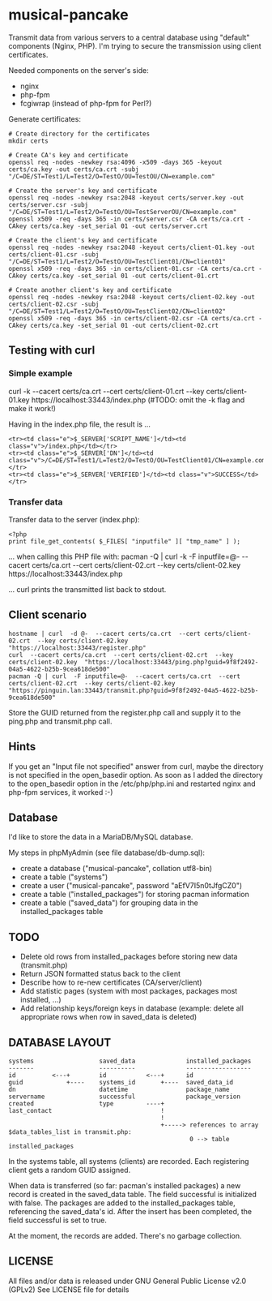 # musical-pancake

Transmit data from various servers to a central database using "default" components (Nginx, PHP).
I'm trying to secure the transmission using client certificates.

Needed components on the server's side:
- nginx
- php-fpm
- fcgiwrap (instead of php-fpm for Perl?)

Generate certificates:

    # Create directory for the certificates
    mkdir certs
    
    # Create CA's key and certificate
    openssl req -nodes -newkey rsa:4096 -x509 -days 365 -keyout certs/ca.key -out certs/ca.crt -subj "/C=DE/ST=Test1/L=Test2/O=TestO/OU=TestOU/CN=example.com"
    
    # Create the server's key and certificate
    openssl req -nodes -newkey rsa:2048 -keyout certs/server.key -out certs/server.csr -subj "/C=DE/ST=Test1/L=Test2/O=TestO/OU=TestServerOU/CN=example.com"
    openssl x509 -req -days 365 -in certs/server.csr -CA certs/ca.crt -CAkey certs/ca.key -set_serial 01 -out certs/server.crt
    
    # Create the client's key and certificate
    openssl req -nodes -newkey rsa:2048 -keyout certs/client-01.key -out certs/client-01.csr -subj "/C=DE/ST=Test1/L=Test2/O=TestO/OU=TestClient01/CN=client01"
    openssl x509 -req -days 365 -in certs/client-01.csr -CA certs/ca.crt -CAkey certs/ca.key -set_serial 01 -out certs/client-01.crt
    
    # Create another client's key and certificate
    openssl req -nodes -newkey rsa:2048 -keyout certs/client-02.key -out certs/client-02.csr -subj "/C=DE/ST=Test1/L=Test2/O=TestO/OU=TestClient02/CN=client02"
    openssl x509 -req -days 365 -in certs/client-02.csr -CA certs/ca.crt -CAkey certs/ca.key -set_serial 01 -out certs/client-02.crt


## Testing with curl

### Simple example

curl  -k  --cacert certs/ca.crt  --cert certs/client-01.crt  --key certs/client-01.key  https://localhost:33443/index.php
(#TODO: omit the -k flag and make it work!)

Having <?php print phpinfo(); ?> in the index.php file, the result is ...

    <tr><td class="e">$_SERVER['SCRIPT_NAME']</td><td class="v">/index.php</td></tr>
    <tr><td class="e">$_SERVER['DN']</td><td class="v">/C=DE/ST=Test1/L=Test2/O=TestO/OU=TestClient01/CN=example.com</td></tr>
    <tr><td class="e">$_SERVER['VERIFIED']</td><td class="v">SUCCESS</td></tr>

### Transfer data

Transfer data to the server (index.php):

    <?php
    print file_get_contents( $_FILES[ "inputfile" ][ "tmp_name" ] );

... when calling this PHP file with:
    pacman -Q | curl  -k  -F inputfile=@-  --cacert certs/ca.crt  --cert certs/client-02.crt  --key certs/client-02.key  https://localhost:33443/index.php

... curl prints the transmitted list back to stdout.


## Client scenario

    hostname | curl  -d @-  --cacert certs/ca.crt  --cert certs/client-02.crt  --key certs/client-02.key  "https://localhost:33443/register.php"
    curl  --cacert certs/ca.crt  --cert certs/client-02.crt  --key certs/client-02.key  "https://localhost:33443/ping.php?guid=9f8f2492-04a5-4622-b25b-9cea618de500"
    pacman -Q | curl  -F inputfile=@-  --cacert certs/ca.crt  --cert certs/client-02.crt  --key certs/client-02.key  "https://pinguin.lan:33443/transmit.php?guid=9f8f2492-04a5-4622-b25b-9cea618de500"

Store the GUID returned from the register.php call and supply it to the ping.php and transmit.php call.


## Hints ##

If you get an "Input file not specified" answer from curl, maybe the directory is not specified in the open_basedir option. As soon as I added the directory to the open_basedir option in the /etc/php/php.ini and restarted nginx and php-fpm services, it worked :-)


## Database

I'd like to store the data in a MariaDB/MySQL database.

My steps in phpMyAdmin (see file database/db-dump.sql):
- create a database ("musical-pancake", collation utf8-bin)
- create a table ("systems")
- create a user ("musical-pancake", password "aEfV7I5n0tJfgCZ0")
- create a table ("installed_packages") for storing pacman information
- create a table ("saved_data") for grouping data in the installed_packages table


## TODO

- Delete old rows from installed_packages before storing new data (transmit.php)
- Return JSON formatted status back to the client
- Describe how to re-new certificates (CA/server/client)
- Add statistic pages (system with most packages, packages most installed, ...)
- Add relationship keys/foreign keys in database (example: delete all appropriate rows when row in saved_data is deleted)


## DATABASE LAYOUT

    systems                  saved_data              installed_packages
    -------                  ----------              ------------------
    id          <---+        id           <---+      id
    guid            +----    systems_id       +----  saved_data_id
    dn                       datetime                package_name
    servername               successful              package_version
    created                  type         ----+
    last_contact                              !
                                              !
                                              +-----> references to array $data_tables_list in transmit.php:
                                                      0 --> table installed_packages

In the systems table, all systems (clients) are recorded. Each registering client gets a random GUID assigned.

When data is transferred (so far: pacman's installed packages) a new record is created in the saved_data table. The field successful is initialized with false. The packages are added to the installed_packages table, referencing the saved_data's id. After the insert has been completed, the field successful is set to true.

At the moment, the records are added. There's no garbage collection.


## LICENSE

All files and/or data is released under GNU General Public License v2.0 (GPLv2)
See LICENSE file for details
  
